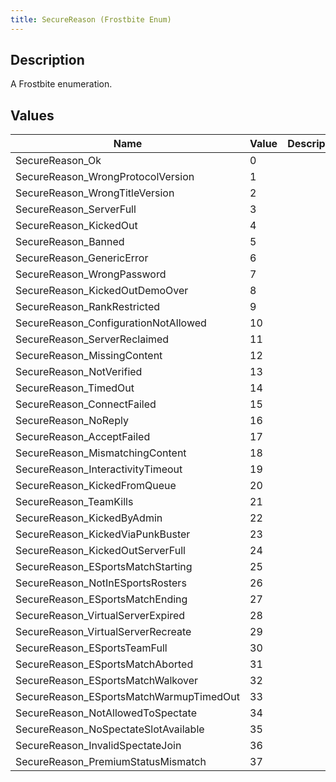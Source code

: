 ```yaml
---
title: SecureReason (Frostbite Enum)
---
```

## Description

A Frostbite enumeration.

## Values

| Name                                     | Value | Description |
| ---------------------------------------- | ----- | ----------- |
| SecureReason\_Ok                         | 0     |             |
| SecureReason\_WrongProtocolVersion       | 1     |             |
| SecureReason\_WrongTitleVersion          | 2     |             |
| SecureReason\_ServerFull                 | 3     |             |
| SecureReason\_KickedOut                  | 4     |             |
| SecureReason\_Banned                     | 5     |             |
| SecureReason\_GenericError               | 6     |             |
| SecureReason\_WrongPassword              | 7     |             |
| SecureReason\_KickedOutDemoOver          | 8     |             |
| SecureReason\_RankRestricted             | 9     |             |
| SecureReason\_ConfigurationNotAllowed    | 10    |             |
| SecureReason\_ServerReclaimed            | 11    |             |
| SecureReason\_MissingContent             | 12    |             |
| SecureReason\_NotVerified                | 13    |             |
| SecureReason\_TimedOut                   | 14    |             |
| SecureReason\_ConnectFailed              | 15    |             |
| SecureReason\_NoReply                    | 16    |             |
| SecureReason\_AcceptFailed               | 17    |             |
| SecureReason\_MismatchingContent         | 18    |             |
| SecureReason\_InteractivityTimeout       | 19    |             |
| SecureReason\_KickedFromQueue            | 20    |             |
| SecureReason\_TeamKills                  | 21    |             |
| SecureReason\_KickedByAdmin              | 22    |             |
| SecureReason\_KickedViaPunkBuster        | 23    |             |
| SecureReason\_KickedOutServerFull        | 24    |             |
| SecureReason\_ESportsMatchStarting       | 25    |             |
| SecureReason\_NotInESportsRosters        | 26    |             |
| SecureReason\_ESportsMatchEnding         | 27    |             |
| SecureReason\_VirtualServerExpired       | 28    |             |
| SecureReason\_VirtualServerRecreate      | 29    |             |
| SecureReason\_ESportsTeamFull            | 30    |             |
| SecureReason\_ESportsMatchAborted        | 31    |             |
| SecureReason\_ESportsMatchWalkover       | 32    |             |
| SecureReason\_ESportsMatchWarmupTimedOut | 33    |             |
| SecureReason\_NotAllowedToSpectate       | 34    |             |
| SecureReason\_NoSpectateSlotAvailable    | 35    |             |
| SecureReason\_InvalidSpectateJoin        | 36    |             |
| SecureReason\_PremiumStatusMismatch      | 37    |             |
